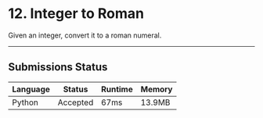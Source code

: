 # 12. Integer to Roman

Given an integer, convert it to a roman numeral.

---

## Submissions Status

| Language | Status   | Runtime | Memory |
| -------- | -------- | ------- | ------ |
| Python   | Accepted | 67ms    | 13.9MB |